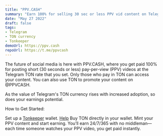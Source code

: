```yaml
---
title: "PPV.CASH"
summary: "Earn 100% for selling 30 sec or less PPV vid content on Telegram."
date: "May 27 2022"
draft: false
tags:
- Telegram
- TON currency
- Tonkeeper
demoUrl: https://ppv.cash
repoUrl: https://t.me/ppvcash
---
```


The future of social media is here with PPV.CASH, where you get paid 100% for posting short (30 seconds or less) pay-per-view (PPV) videos at the Telegram TON rate that you set. Only those who pay in TON can access your content. You can also use TON to promote your content on @PPVCASH.

As the value of Telegram's TON currency rises with increased adoption, so does your earnings potential.

How to Get Started:

Set up a [Tonkeeper](https://tonkeeper.com) wallet. [Help](https://www.youtube.com/watch?v=c0yDRU6DyBA)
Buy TON directly in your wallet.
Mint your PPV content and start earning.
You’ll earn 24/7/365 with no middleman—each time someone watches your PPV video, you get paid instantly.